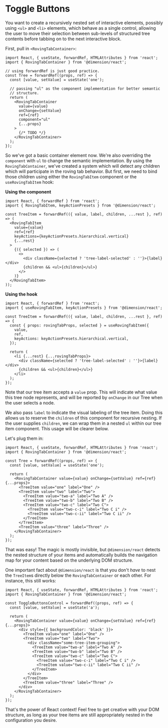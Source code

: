 # Toggle Buttons

You want to create a recursively nested set of interactive elements, possibly using `<ul>` and `<li>` elements, which behave as a single control, allowing the user to move their selection between sub-levels of structured tree contents before tabbing on to the next interactive block.

First, pull in `<RovingTabContainer>`:

```tsx
import React, { useState, forwardRef, HTMLAttributes } from 'react';
import { RovingTabContainer } from '@dimension/react';

// using forwardRef is just good practice.
const Tree = forwardRef((props, ref) => {
  const [value, setValue] = useState('one');

  // passing "ul" as the component implementation for better semantic
  // structure.
  return (
    <RovingTabContainer
      value={value}
      onChange={setValue}
      ref={ref}
      component="ul"
      {...props}
    >
      {/* TODO */}
    </RovingTabContainer>
  );
});
```

So we've got a basic container element now. We're also overriding the `component` with `ul` to change the semantic implementation. By using the `RovingTabContainer`, we've created a system which will detect any children which will participate in the roving tab behavior. But first, we need to bind those children using either the `RovingTabItem` component or the `useRovingTabItem` hook:

**Using the component**

```tsx
import React, { forwardRef } from 'react';
import { RovingTabItem, keyActionPresets } from '@dimension/react';

const TreeItem = forwardRef(({ value, label, children, ...rest }, ref) => (
  <RovingTabItem
    value={value}
    ref={ref}
    keyActions={keyActionPresets.hierarchical.vertical}
    {...rest}
  >
    {({ selected }) => (
      <>
        <div className={selected ? 'tree-label-selected' : ''}>{label}</div>
        {children && <ul>{children}</ul>}
      </>
    )}
  </RovingTabItem>
));
```

**Using the hook**

```tsx
import React, { forwardRef } from 'react';
import { useRovingTabItem, keyActionPresets } from '@dimension/react';

const TreeItem = forwardRef(({ value, label, children, ...rest }, ref) => {
  const { props: rovingTabProps, selected } = useRovingTabItem({
    value,
    ref,
    keyActions: keyActionPresets.hierarchical.vertical,
  });

  return (
    <li {...rest} {...rovingTabProps}>
      <div className={selected ? 'tree-label-selected' : ''}>{label}</div>
      {children && <ul>{children}</ul>}
    </li>
  );
});
```

Note that our tree item accepts a `value` prop. This will indicate what value this tree node represents, and will be reported by `onChange` in our Tree when the user selects a node.

We also pass `label` to indicate the visual labeling of the tree item. Doing this allows us to reserve the `children` of this component for recursive nesting. If the user supplies `children`, we can wrap them in a nested `ul` within our tree item component. This usage will be clearer below.

Let's plug them in:

```tsx
import React, { useState, forwardRef, HTMLAttributes } from 'react';
import { RovingTabContainer } from '@dimension/react';

const Tree = forwardRef((props, ref) => {
  const [value, setValue] = useState('one');

  return (
    <RovingTabContainer value={value} onChange={setValue} ref={ref} {...props}>
      <TreeItem value="one" label="One" />
      <TreeItem value="two" label="Two">
        <TreeItem value="two-a" label="Two A" />
        <TreeItem value="two-b" label="Two B" />
        <TreeItem value="two-c" label="Two C">
          <TreeItem value="two-c-i" label="Two C i" />
          <TreeItem value="two-c-ii" label="Two C ii" />
        </TreeItem>
      </TreeItem>
      <TreeItem value="three" label="Three" />
    </RovingTabContainer>
  );
});
```

That was easy! The magic is mostly invisible, but `@dimension/react` detects the nested structure of your items and automatically builds the navigation map for your content based on the underlying DOM structure.

One important fact about `@dimension/react` is that you don't _have_ to nest the `TreeItem`s directly below the `RovingTabContainer` or each other. For instance, this still works:

```tsx
import React, { useState, forwardRef, HTMLAttributes } from 'react';
import { RovingTabContainer } from '@dimension/react';

const ToggleButtonsControl = forwardRef((props, ref) => {
  const [value, setValue] = useState('a');

  return (
    <RovingTabContainer value={value} onChange={setValue} ref={ref} {...props}>
      <div style={{ backgroundColor: 'black' }}>
        <TreeItem value="one" label="One" />
        <TreeItem value="two" label="Two">
          <div className="some-tree-item-grouping">
            <TreeItem value="two-a" label="Two A" />
            <TreeItem value="two-b" label="Two B" />
            <TreeItem value="two-c" label="Two C">
              <TreeItem value="two-c-i" label="Two C i" />
              <TreeItem value="two-c-ii" label="Two C ii" />
            </TreeItem>
          </div>
        </TreeItem>
        <TreeItem value="three" label="Three" />
      </div>
    </RovingTabContainer>
  );
});
```

That's the power of React context! Feel free to get creative with your DOM structure, as long as your tree items are still appropriately nested in the configuration you desire.

